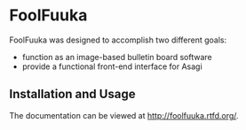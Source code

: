FoolFuuka
=========

FoolFuuka was designed to accomplish two different goals:

  - function as an image-based bulletin board software
  - provide a functional front-end interface for Asagi

Installation and Usage
----------------------
The documentation can be viewed at http://foolfuuka.rtfd.org/.
